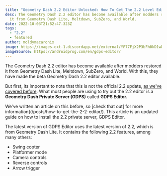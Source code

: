 ```yaml
---
title: "Geometry Dash 2.2 Editor Unlocked: How To Get The 2.2 Level Editor (2022)"
desc: The Geometry Dash 2.2 editor has become available after modders restored
  it from Geometry Dash Lite, Meltdown, SubZero, and World.
date: 2022-10-03T21:52:47.323Z
tags:
  - "2.2"
  - featured
author: moldymacaronix
image: https://images-ext-1.discordapp.net/external/YF77FjX2P3bFh0kD1wkWupifrtMCDINjuxgVqVp23RI/https/androidprog.com/wp-content/uploads/2021/09/gdpseditor-1.webp
imageSource: https://androidprog.com/en/gdps-editor/
---
```

The Geometry Dash 2.2 editor has become available after modders restored it from Geometry Dash Lite, Meltdown, SubZero, and World. With this, they have made the beta Geometry Dash 2.2 editor available.

But first, its important to note that this is not the official 2.2 update, [as we've covered before](/posts/how-to-get-the-2-2-editor/). What most people are using to try out the 2.2 editor is a **Geometry Dash Private Server (GDPS)** called **GDPS Editor.**

We've written an article on this before, so [check that out] for more information](/posts/how-to-get-the-2-2-editor/). This article is an updated guide on how to install the 2.2 private server, GDPS Editor.

The latest version of GDPS Editor uses the latest version of 2.2, which is from Geometry Dash Lite. It contains the following 2.2 features, among many others:

* Swing copter
* Platformer mode
* Camera controls
* Reverse controls
* Arrow trigger
